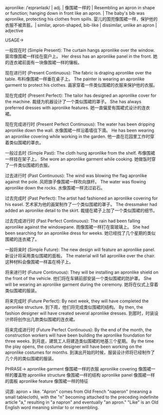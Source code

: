 apronlike: /ˈeɪprənlaɪk/ | adj. | 像围裙一样的 | Resembling an apron in shape or function; hanging down in front like an apron. |  The baby's bib was apronlike, protecting his clothes from spills.  婴儿的围兜像围裙一样，保护他的衣服不被弄脏。| similar, apron-shaped, bib-like | dissimilar, unlike an apron | adjective

USAGE->

一般现在时 (Simple Present):
The curtain hangs apronlike over the window.  窗帘像围裙一样挂在窗户上。
Her dress has an apronlike panel in the front.  她的连衣裙前面有一块像围裙一样的镶板。


现在进行时 (Present Continuous):
The fabric is draping apronlike over the table. 布料像围裙一样垂在桌子上。
The painter is wearing an apronlike garment to protect his clothes. 画家穿着一件类似围裙的衣服来保护他的衣服。


现在完成时 (Present Perfect):
The tailor has designed an apronlike cover for the machine.  裁缝为机器设计了一个类似围裙的罩子。
She has always preferred dresses with apronlike features. 她一直偏爱有围裙式设计的连衣裙。


现在完成进行时 (Present Perfect Continuous):
The water has been dripping apronlike down the wall. 水像围裙一样沿着墙往下滴。
He has been wearing an apronlike covering while working in the garden. 他一直在花园里工作时穿着类似围裙的罩衣。


一般过去时 (Simple Past):
The cloth hung apronlike from the shelf. 布像围裙一样挂在架子上。
She wore an apronlike garment while cooking.  她做饭时穿了一件类似围裙的衣服。


过去进行时 (Past Continuous):
The wind was blowing the flag apronlike against the pole.  风把旗子像围裙一样吹向旗杆。
The water was flowing apronlike down the rocks. 水像围裙一样流过岩石。


过去完成时 (Past Perfect):
The artist had fashioned an apronlike covering for his easel. 艺术家为他的画架制作了一个类似围裙的罩子。
The dressmaker had added an apronlike detail to the skirt.  裁缝在裙子上加了一个类似围裙的细节。


过去完成进行时 (Past Perfect Continuous):
The rain had been falling apronlike against the windowpane. 雨像围裙一样打在窗玻璃上。
She had been searching for an apronlike dress for weeks. 她已经找了几个星期的类似围裙的连衣裙了。


一般将来时 (Simple Future):
The new design will feature an apronlike panel. 新设计将采用类似围裙的面板。
The material will fall apronlike over the chair.  这种材料会像围裙一样盖在椅子上。



将来进行时 (Future Continuous):
They will be installing an apronlike shield on the front of the vehicle.  他们将在车辆前部安装一个类似围裙的防护罩。
She will be wearing an apronlike garment during the ceremony.  她将在仪式上穿着类似围裙的服装。


将来完成时 (Future Perfect):
By next week, they will have completed the apronlike structure. 到下周，他们将完成类似围裙的结构。
By then, the fashion designer will have created several apronlike dresses. 到那时，时装设计师将创作出几款类似围裙的连衣裙。


将来完成进行时 (Future Perfect Continuous):
By the end of the month, the construction workers will have been building the apronlike foundation for three weeks. 到月底，建筑工人将建造类似围裙的地基三个星期。
By the time the play opens, the costume designer will have been working on the apronlike costumes for months.  到演出开始的时候，服装设计师将已经制作了几个月的类似围裙的服装。



PHRASE->
apronlike garment  像围裙一样的衣服
apronlike covering  像围裙一样的覆盖物
apronlike structure 像围裙一样的结构
apronlike panel  像围裙一样的面板
apronlike feature  像围裙一样的特征

词源: apron + like.  "Apron" comes from Old French "naperon" (meaning a small tablecloth), with the "n" becoming attached to the preceding indefinite article "a," resulting in "a napron" and eventually "an apron."  "Like" is an Old English word meaning similar to or resembling.
